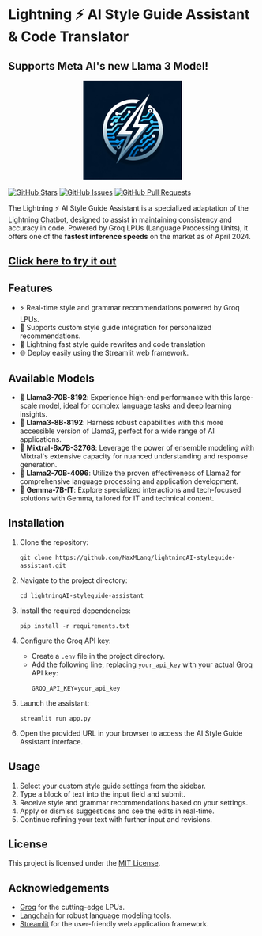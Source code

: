 # Lightning ⚡️ AI Style Guide Assistant & Code Translator 
## Supports Meta AI's new Llama 3 Model!
<p align="center">
  <img src="assets/logo.png" alt="AI Style Guide Assistant Logo" width="200" height="200">
</p>

[![GitHub Stars](https://img.shields.io/github/stars/MaxMLang/lightningAI-styleguide-assistant?style=social)](https://github.com/MaxMLang/lightningAI-styleguide-assistant/stargazers)
[![GitHub Issues](https://img.shields.io/github/issues/MaxMLang/lightningAI-styleguide-assistant)](https://github.com/MaxMLang/lightningAI-styleguide-assistant/issues)
[![GitHub Pull Requests](https://img.shields.io/github/issues-pr/MaxMLang/lightningAI-styleguide-assistant)](https://github.com/MaxMLang/lightningAI-styleguide-assistant/pulls)

The Lightning ⚡️ AI Style Guide Assistant is a specialized adaptation of the [Lightning Chatbot](https://github.com/MaxMLang/lightningfast-ai-chat), designed to assist in maintaining consistency and accuracy in code. Powered by Groq LPUs (Language Processing Units), it offers one of the **fastest inference speeds** on the market as of April 2024.
## [Click here to try it out](https://lightningai-styleguide-assistant.streamlit.app/)
## Features

- ⚡ Real-time style and grammar recommendations powered by Groq LPUs.
- 📘 Supports custom style guide integration for personalized recommendations.
- 📝  Lightning fast style guide rewrites and code translation 
- 🌐 Deploy easily using the Streamlit web framework.


## Available Models
- 🦙 **Llama3-70B-8192**: Experience high-end performance with this large-scale model, ideal for complex language tasks and deep learning insights.
- 🦙 **Llama3-8B-8192**: Harness robust capabilities with this more accessible version of Llama3, perfect for a wide range of AI applications.
- 🌟 **Mixtral-8x7B-32768**: Leverage the power of ensemble modeling with Mixtral's extensive capacity for nuanced understanding and response generation.
- 🦙 **Llama2-70B-4096**: Utilize the proven effectiveness of Llama2 for comprehensive language processing and application development.
- 💎 **Gemma-7B-IT**: Explore specialized interactions and tech-focused solutions with Gemma, tailored for IT and technical content.


## Installation

1. Clone the repository:
   ```
   git clone https://github.com/MaxMLang/lightningAI-styleguide-assistant.git
   ```
2. Navigate to the project directory:
   ```
   cd lightningAI-styleguide-assistant
   ```
3. Install the required dependencies:
   ```
   pip install -r requirements.txt
   ```
4. Configure the Groq API key:
   - Create a `.env` file in the project directory.
   - Add the following line, replacing `your_api_key` with your actual Groq API key:
     ```
     GROQ_API_KEY=your_api_key
     ```

5. Launch the assistant:
   ```
   streamlit run app.py
   ```

6. Open the provided URL in your browser to access the AI Style Guide Assistant interface.

## Usage

1. Select your custom style guide settings from the sidebar.
2. Type a block of text into the input field and submit.
3. Receive style and grammar recommendations based on your settings.
4. Apply or dismiss suggestions and see the edits in real-time.
5. Continue refining your text with further input and revisions.

## License

This project is licensed under the [MIT License](LICENSE).

## Acknowledgements

- [Groq](https://groq.com) for the cutting-edge LPUs.
- [Langchain](https://github.com/hwchase17/langchain) for robust language modeling tools.
- [Streamlit](https://streamlit.io) for the user-friendly web application framework.


